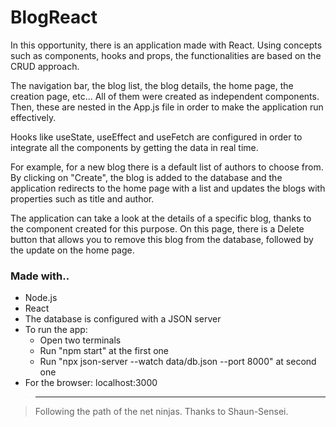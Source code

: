 # BlogReact
In this opportunity, there is an application made with React. Using concepts such as components, hooks and props, the functionalities are based on the CRUD approach.

The navigation bar, the blog list, the blog details, the home page, the creation page, etc... All of them were created as independent components. Then, these are nested in the App.js file in order to make the application run effectively.

Hooks like useState, useEffect and useFetch are configured in order to integrate all the components by getting the data in real time.

For example, for a new blog there is a default list of authors to choose from. By clicking on "Create", the blog is added to the database and the application redirects to the home page with a list and updates the blogs with properties such as title and author.

The application can take a look at the details of a specific blog, thanks to the component created for this purpose. On this page, there is a Delete button that allows you to remove this blog from the database, followed by the update on the home page.

### Made with..

- Node.js
- React
- The database is configured with a JSON server
- To run the app:
  - Open two terminals
  - Run "npm start" at the first one
  - Run "npx json-server --watch data/db.json --port 8000" at second one
- For the browser: localhost:3000

> ---

> Following the path of the net ninjas. Thanks to Shaun-Sensei.

